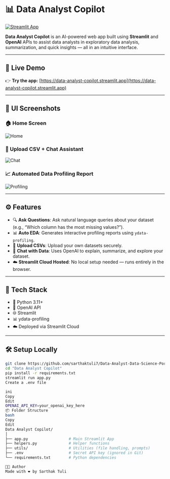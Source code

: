 # 📊 Data Analyst Copilot

[![Streamlit App](https://img.shields.io/badge/Launch%20App-Streamlit-blue?logo=streamlit)](https://data-analyst-copilot.streamlit.app/)

**Data Analyst Copilot** is an AI-powered web app built using **Streamlit** and **OpenAI** APIs to assist data analysts in exploratory data analysis, summarization, and quick insights — all in an intuitive interface.

---

## 🚀 Live Demo
👉 **Try the app:** [https://data-analyst-copilot.streamlit.app](https://data-analyst-copilot.streamlit.app)

---

## 📸 UI Screenshots

### 🏠 Home Screen
![Home](https://user-images.githubusercontent.com/your-image-link/Home.png)

### 📁 Upload CSV + Chat Assistant
![Chat](https://user-images.githubusercontent.com/your-image-link/Chat.png)

### 📈 Automated Data Profiling Report
![Profiling](https://user-images.githubusercontent.com/your-image-link/Profiling.png)

---

## ⚙️ Features

- 🔍 **Ask Questions**: Ask natural language queries about your dataset (e.g., “Which column has the most missing values?”).
- 📊 **Auto EDA**: Generates interactive profiling reports using `ydata-profiling`.
- 📁 **Upload CSVs**: Upload your own datasets securely.
- 💬 **Chat with Data**: Uses OpenAI to explain, summarize, and explore your dataset.
- ☁️ **Streamlit Cloud Hosted**: No local setup needed — runs entirely in the browser.

---

## 🧰 Tech Stack

- 🐍 Python 3.11+
- 🧠 OpenAI API
- 🌐 Streamlit
- 📊 ydata-profiling
- ☁️ Deployed via Streamlit Cloud

---

## 🛠️ Setup Locally

```bash
git clone https://github.com/sarthaktuli7/Data-Analyst-Data-Science-Portfolio.git
cd "Data Analyst Copilot"
pip install -r requirements.txt
streamlit run app.py
Create a .env file

ini
Copy
Edit
OPENAI_API_KEY=your_openai_key_here
📦 Folder Structure
bash
Copy
Edit
Data Analyst Copilot/
│
├── app.py                  # Main Streamlit App
├── helpers.py              # Helper functions
├── utils/                  # Utilities (file handling, prompts)
├── .env                    # Secret API key (ignored in Git)
└── requirements.txt        # Python dependencies

👨‍💻 Author
Made with ❤️ by Sarthak Tuli
